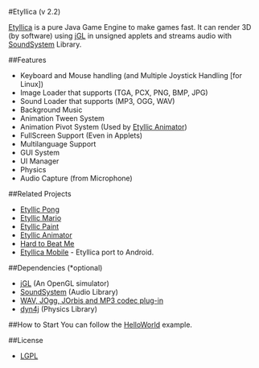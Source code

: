#Etyllica (v 2.2)


[Etyllica](http://yuripourre.github.com/etyllica) is a pure Java Game Engine to make games fast. It can render 3D (by software) using [jGL](http://www.cmlab.csie.ntu.edu.tw/~robin/jGL/) in unsigned applets and streams audio with [SoundSystem](http://www.paulscode.com/forum/index.php?topic=4.0) Library.

##Features

- Keyboard and Mouse handling (and Multiple Joystick Handling [for Linux])
- Image Loader that supports (TGA, PCX, PNG, BMP, JPG)
- Sound Loader that supports (MP3, OGG, WAV)
- Background Music
- Animation Tween System
- Animation Pivot System (Used by [Etyllic Animator](http://yuripourre.github.com/etyllic-animator/))
- FullScreen Support (Even in Applets)
- Multilanguage Support
- GUI System
- UI Manager
- Physics
- Audio Capture (from Microphone)

##Related Projects

- [Etyllic Pong](http://yuripourre.github.com/etyllic-pong)
- [Etyllic Mario](http://yuripourre.github.com/etyllic-mario)
- [Etyllic Paint](http://yuripourre.github.com/etyllic-paint)
- [Etyllic Animator](http://yuripourre.github.com/etyllic-animator/)
- [Hard to Beat Me](http://yuripourre.github.com/hardtobeatme)
- [Etyllica Mobile](http://yuripourre.github.com/etyllica-mobile) - Etyllica port to Android.

##Dependencies (*optional)

- [jGL](http://www.cmlab.csie.ntu.edu.tw/~robin/jGL/) (An OpenGL simulator)
- [SoundSystem](http://www.paulscode.com/forum/index.php?topic=4.0) (Audio Library)
- [WAV, JOgg, JOrbis and MP3 codec plug-in](http://www.paulscode.com/forum/index.php?topic=496.0)
- [dyn4j](http://code.google.com/p/dyn4j/) (Physics Library)

##How to Start
You can follow the [HelloWorld](https://github.com/yuripourre/etyllica/wiki/Hello-World) example.

##License
- [LGPL](http://www.gnu.org/copyleft/lesser.html)
